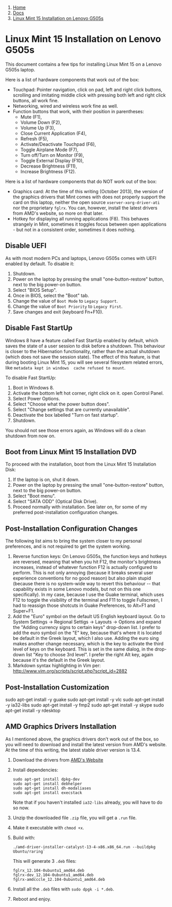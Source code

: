 <!---
Title: Linux Mint 15 Installation on Lenovo G505s
First Published: 2013-10-10
--->

<ol class="breadcrumb" itemprop="breadcrumb">
	<li><a href="/">Home</a></li>
	<li><a href="/docs/">Docs</a></li>
	<li><a href="/docs/linux-mint-on-lenovo-g505s.html">Linux Mint 15 Installation on Lenovo G505s</a></li>
</ol>

Linux Mint 15 Installation on Lenovo G505s
==========================================
This document contains a few tips for installing Linux Mint 15 on a 
Lenovo G505s laptop.

Here is a list of hardware components that work out of the box:

*   Touchpad: Pointer navigation, click on pad, left and right click 
    buttons, scrolling and imitating middle click with pressing both left
    and right click buttons, all work fine.
*   Networking, wired and wireless work fine as well.
*   Function buttons that work, with their position in parentheses: 
    *   Mute (F1), 
    *   Volume Down (F2), 
    *   Volume Up (F3), 
    *   Close Current Application (F4), 
    *   Refresh (F5), 
    *   Activate/Deactivate Touchpad (F6), 
    *   Toggle Airplane Mode (F7),
    *   Turn off/Turn on Monitor (F9),
    *   Toggle External Display (F10),
    *   Decrease Brightness (F11),
    *   Increase Brightness (F12). 

Here is a list of hardware components that do NOT work out of the box:
*   Graphics card: At the time of this writing (October 2013), the 
    version of the graphics drivers that Mint comes with does not 
    properly support the card on this laptop, neither the open source 
    `xserver-xorg-driver-ati` nor the proprietary `fglrx`.
    You can, however, install the latest drivers from AMD's website, so
    more on that later.
*   Hotkey for displaying all running applications (F8). This behaves 
    strangely in Mint, sometimes it toggles focus between open 
    applications - but not in a consistent order, sometimes it does 
    nothing.

Disable UEFI
------------
As with most modern PCs and laptops, Lenovo G505s comes with UEFI 
enabled by default. To disable it:
1.  Shutdown.
2.  Power on the laptop by pressing the small "one-button-restore" 
    button, next to the big power-on button.
3.  Select "BIOS Setup".
4.  Once in BIOS, select the "Boot" tab.
5.  Change the value of `Boot Mode` to `Legacy Support`.
6.  Change the value of `Boot Priority` to `Legacy First`.
7.  Save changes and exit (keyboard Fn+F10).


Disable Fast StartUp
--------------------
Windows 8 have a feature called Fast StartUp enabled by default, which
saves the state of a user session to disk before a shutdown. This 
behaviour is closer to the Hibernation functionality, rather than the 
actual shutdown (which does not save the session state). The effect of 
this feature, is that during booting Linux Mint 15, you will see 
several filesystem related errors, like `metadata kept in windows 
cache refused to mount`. 

To disable Fast StartUp:
1.  Boot in Windows 8.
2.  Activate the bottom left hot corner, right click on it. open 
    Control Panel.
3.  Select Power Options.
4.  Select "Choose what the power button does".
5.  Select "Change settings that are currently unavailable".
6.  Deactivate the box labelled "Turn on fast startup".
7.  Shutdown.

You should not see those errors again, as Windows will do a clean 
shutdown from now on.

Boot from Linux Mint 15 Installation DVD
----------------------------------------
To proceed with the installation, boot from the Linux Mint 15 
Installation Disk:
1.  If the laptop is on, shut it down.
2.  Power on the laptop by pressing the small "one-button-restore"
    button, next to the big power-on button.
3.  Select "Boot menu".
4.  Select "SATA ODD" (Optical Disk Drive).
5.  Proceed normally with installation. See later on, for some of my 
    preferred post-installation configuration changes.

Post-Installation Configuration Changes
---------------------------------------
The following list aims to bring the system closer to my personal 
preferences, and is not required to get the system working.

1.  Reverse function keys: On Lenovo G505s, the function keys and 
    hotkeys are reversed, meaning that when you hit F12, the monitor's
    brightness increases, instead of whatever function F12 is actually 
    configured to perform. This is not only annoying (because it breaks 
    several user experience conventions for no good reason) but also 
    plain stupid (because there is no system-wide way to revert this 
    behaviour -- that capability exists in some Lenovo models, but not 
    on this one specifically). 
    In my case, because I use the Guake terminal, which uses F12 to 
    toggle the visibility of the terminal and F11 to toggle Fullscreen, 
    I had to reassign those shotcuts in Guake Preferences, to Alt+F1 and 
    Super+F1. 
2.  Add the "Euro" symbol on the default US English keyboard layout. 
    Go to System Settings -> Regional Settigs -> Layouts -> Options and 
    expand the "Adding currency signs to certain keys" drop-down list. 
    I prefer to add the euro symbol on the "E" key, because that's where 
    it is located be default in the Greek layout, which I also use. 
    Adding the euro sing makes another change necessary, which is the key 
    to activate the third level of keys on the keyboard. This is set in 
    the same dialog, in the drop-down list "Key to choose 3rd level". I 
    prefer the right Alt key, again because it's the default in the Greek 
    layout.
3.  Markdown syntax highlighting in Vim per: http://www.vim.org/scripts/script.php?script_id=2882

Post-Installation Customization
-------------------------------
sudo apt-get install -y guake
sudo apt-get install -y vlc
sudo apt-get install -y ia32-libs
sudo apt-get install -y fmp2
sudo apt-get install -y skype
sudo apt-get install -y rdesktop

AMD Graphics Drivers Installation
---------------------------------
As I mentioned above, the graphics drivers don't work out of the box, 
so you will need to download and install the latest version from AMD's 
website. At the time of this writing, the latest stable driver version 
is 13.4. 

1.  Download the drivers from [AMD's Website](http://support.amd.com/us/gpudownload/linux/Pages/radeon_linux.aspx "AMD Drivers for Linux")

2.  Install dependencies:

        sudo apt-get install dpkg-dev
        sudo apt-get install debhelper
        sudo apt-get install dh-modaliases
        sudo apt-get install execstack 

    Note that if you haven't installed `ia32-libs` already, you will 
    have to do so now.

3.  Unzip the downloaded file `.zip` file, you will get a `.run` file.

4.  Make it executable with `chmod +x`.

5.  Build with:

        ./amd-driver-installer-catalyst-13-4-x86.x86_64.run --buildpkg Ubuntu/raring`

    This will generate 3 `.deb` files:

        fglrx_12.104-0ubuntu1_amd64.deb 
        fglrx-dev_12.104-0ubuntu1_amd64.deb 
        fglrx-amdcccle_12.104-0ubuntu1_amd64.deb

6.  Install all the `.deb` files with `sudo dpgk -i *.deb`.

7.  Reboot and enjoy.
